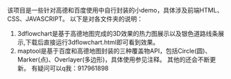 该项目是一些针对高德和百度使用中自行封装的小demo，具体涉及前端HTML、CSS、JAVASCRIPT。
以下是对各文件夹的说明：
  1.  3dflowchart是基于高德地图完成的3D效果的热力图展示以及银色道路线条展示,下载后直接运行3dflowchart.html即可看到效果。
  2.  maptool是基于百度和高德地图封装的三种覆盖物API，包括Circle(圆)、Marker(点)、Overlayer(多边形)，具体使用参见注释。
  其他的还会不断更新。
  有疑问可以q我：917961898
